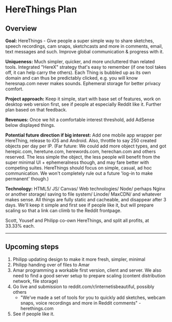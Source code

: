 HereThings Plan
===============

Overview
--------

**Goal:** HereThings - Give people a super simple way to share sketches, speech recordings, cam snaps, sketchcasts and more in comments, email, text messages and such. Improve global communication & progress with it.

**Uniqueness:** Much simpler, quicker, and more uncluttered than related tools. Integrated "HereX" strategy that's easy to remember (if one tool takes off, it can help carry the others). Each Thing is bubbled up as its own domain and can thus be predictably clicked, e.g. you will know heresnap.com never makes sounds. Ephemeral storage for better privacy comfort.

**Project approach:** Keep it simple, start with base set of features, work on desktop web version first, see if people at especially Reddit like it. Further plan based on that feedback.

**Revenues:** Once we hit a comfortable interest threshold, add AdSense below displayed things.

**Potential future direction if big interest:** Add one mobile app wrapper per HereThing, release to iOS and Android. Also, throttle to say 250 created objects per day per IP. (Far future: We could add more object types, and got herepic.com, heretune.com, herewords.com, herechan.com and others reserved. The less simple the object, the less people will benefit from the super minimal UI + ephemeralness though, and may fare better with competing suites. HereThings should focus on simple, casual, ad hoc communication. We won't completely rule out a future 'log-in to make permanent' though.)

**Technology:** HTML5/ JS/ Canvas/ Web technologies/ Node/ perhaps Nginx or another storage/ saving to file system/ Linode/ MaxCDN/ and whatever makes sense. All things are fully static and cacheable, and disappear after 3 days. We'll keep it simple and first see if people like it, but will prepare scaling so that a link can climb to the Reddit frontpage.

Scott, Yousef and Philipp co-own HereThings, and split all profits, at 33.33% each.

---

Upcoming steps
--------------

 1. Philipp updating design to make it more fresh, simpler, minimal
 2. Philipp handing over of files to Amar
 3. Amar programming a workable first version, client and server. We also need to find a good server setup to prepare scaling (content distribution network, file storage)
 4. Go live and submission to reddit.com/r/internetisbeautiful, possibly others
    + "We've made a set of tools for you to quickly add sketches, webcam snaps, voice recordings and more in Reddit comments" - herethings.com
 5. See if people like it.
